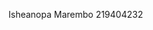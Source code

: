 Isheanopa Marembo
219404232

<!---
I-May-Public/I-May-Public is a ✨ special ✨ repository because its `README.md` (this file) appears on your GitHub profile.
You can click the Preview link to take a look at your changes.
--->
